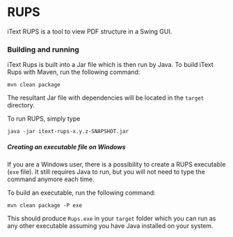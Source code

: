 RUPS
====

iText RUPS is a tool to view PDF structure in a Swing GUI.

### Building and running

iText Rups is built into a Jar file which is then run by Java. To build iText Rups with Maven, run the following command:
```
mvn clean package
```

The resultant Jar file with dependencies will be located in the `target` directory.

To run RUPS, simply type

```
java -jar itext-rups-x.y.z-SNAPSHOT.jar
```

##### Creating an executable file on Windows

If you are a Windows user, there is a possibility to create a RUPS executable (`exe` file). It still requires Java to run, but you will not need to type the command anymore each time.

To build an executable, run the following command:

```
mvn clean package -P exe
```

This should produce `Rups.exe` in your `target` folder which you can run as any other executable assuming you have Java installed on your system.
